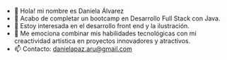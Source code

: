 - 👋 Hola! mi nombre es Daniela Álvarez
- 🌱 Acabo de completar un bootcamp en Desarrollo Full Stack con Java.
- 👀 Estoy interesada en el desarrollo front end y la ilustración.
- 💞️ Me emociona combinar mis habilidades tecnológicas con mi creactividad artistica en proyectos innovadores y atractivos.
- 📫 Contacto: danielapaz.aru@gmail.com


<!---
daru97/daru97 is a ✨ special ✨ repository because its `README.md` (this file) appears on your GitHub profile.
You can click the Preview link to take a look at your changes.
--->
